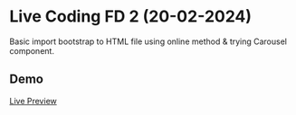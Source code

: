 # Live Coding FD 2 (20-02-2024)

Basic import bootstrap to HTML file using online method & trying Carousel component.

## Demo

[Live Preview](https://akbarrahmatm.github.io/CH1-02-20-2024-BOOTSTRAP-CAROUSEL/)
